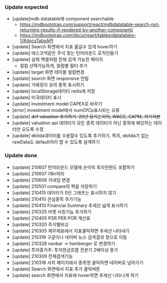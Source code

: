 ### Update expected
- [update]mdb datatable에 component searchable
   - https://mdbootstrap.com/support/react/mdbdatatable-search-not-returning-results-if-rendered-by-another-component/
   - https://mdbootstrap.com/docs/react/tables/datatables-1/#docsTabsAPI
- [update] Search 화면에서 지표 옮길수 있게 hover하기
- [update] 에스코넥같은 주식 찾는 턴어라운드 로직만들기
- [update] 실제 엑셀처럼 전체 검색 가능한 페이지
   - 컬럼 선택가능하게, 컬럼별 필터 추가
- [update] target 화면 테이블 컬럼변경
- [update] search 화면 responsive 안됨
- [update] 거래정지 유의 종목 표시하기
- [update] localStorage데이터 redis에 저장
- [update] 미국데이터 표시
- [update] investment model CAPEX로 바꾸기
- [error] investment model에서 numOfCp표시되는 오류
- [update] ~~dcf valuation 추가하기: 20년 당기순이익, WACC, CAPM, 자기자본~~
- [update] valuation api 데이터가 모든 종목 데이터가 아닌 종목에 해당하는 데이터만 오도록 수정
- [update] ebitda데이터를 수용햘수 있도록 추가하기. 특히, ebitda가 없는 rawData도 default처리 할 수 있도록 설계하기

### Update done
- [update] 210607 턴어라운드 모델에 순이익 흑자전환도 포함하기
- [update] 210607 i18n처리
- [update] 210606 키네임 변경
- [update] 210501 compare의 짝을 저장하기
- [update] 210415 데이터가 0인 그래프는 표시하지 않기
- [update] 210410 관심종목 추가기능
- [update] 210410 Financial Summary 추세선 넓게 표시하기
- [update] 210325 마켓 서칭기능 추가하기
- [update] 210405 PSR PER POR 계산표
- [update] 210320 주식별비교
- [update] 210305 재무제표에서 지표클릭하면 추세선 나타내기
- [update] 210319 구글이나 네이버 뉴스 검색결과 창으로 이동
- [update] 210328 navbar -> hamberger 로 변경하기
- [update] 투자증가주: 투자현금흐름 전분기 2배이상 증가
- [update] 210309 전체검색기능
- [update] 210318 서치 페이지에서 종목명 클릭하면 네이버로 넘어가기
- [update] Search 화면에서 지표 추가 클릭버튼
- [update] search 화면에서 지표에 hover하면 추세선 나타나게 하기
